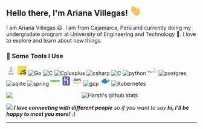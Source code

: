 <h2> Hello there, I'm Ariana Villegas! <img src="https://raw.githubusercontent.com/ABSphreak/ABSphreak/master/gifs/Hi.gif" width="30px"></h2>

I am Ariana Villegas 😃. I am from Cajamarca, Perú and currently doing my undergradate program at University of Engineering and Technology 🏫. I love to explore and learn about new things.

<h3>🚀 Some Tools I Use</h3>
<p align="left">
<img src="https://raw.githubusercontent.com/devicons/devicon/master/icons/java/java-original-wordmark.svg" alt="java" width="25" height="25" />
<img src="https://raw.githubusercontent.com/devicons/devicon/master/icons/javascript/javascript-original.svg" alt="javascript" width="25" height="25" />
<img src="https://cdn.jsdelivr.net/gh/devicons/devicon/icons/go/go-original.svg" alt="Go" width="25" height="25" />
<img src="https://cdn.jsdelivr.net/gh/devicons/devicon/icons/c/c-original.svg" alt="C" width="25" height="25" />
<img src="https://cdn.jsdelivr.net/gh/devicons/devicon/icons/cplusplus/cplusplus-original.svg" alt="Cplusplus" width="25" height="25" />
<img src="https://cdn.jsdelivr.net/gh/devicons/devicon/icons/csharp/csharp-original.svg" alt="csharp" width="25" height="25" />
<img src="https://cdn.jsdelivr.net/gh/devicons/devicon/icons/r/r-original.svg" alt="C" width="25" height="25" />
<img src="https://www.vectorlogo.zone/logos/python/python-icon.svg" alt="python" width="25" height="25" />
<img src="https://raw.githubusercontent.com/devicons/devicon/master/icons/mysql/mysql-original-wordmark.svg" alt="mysql" width="25" height="25" />
<img src="https://www.vectorlogo.zone/logos/postgresql/postgresql-icon.svg" alt="postgres" width="25" height="25" />
<img src="https://www.vectorlogo.zone/logos/sqlite/sqlite-icon.svg" alt="sqlite" width="25" height="25" />
<img src="https://www.vectorlogo.zone/logos/springio/springio-icon.svg" alt="spring" width="25" height="25" />
<img src="https://raw.githubusercontent.com/devicons/devicon/master/icons/nginx/nginx-original.svg" alt="nginx" width="25" height="25" />
<img src="https://raw.githubusercontent.com/devicons/devicon/master/icons/heroku/heroku-plain.svg" alt="heroku" width="25" height="25" />
<img src="https://raw.githubusercontent.com/github/explore/80688e429a7d4ef2fca1e82350fe8e3517d3494d/topics/aws/aws.png" alt="aws" width="25" height="25" />
<img src="https://www.vectorlogo.zone/logos/google_cloud/google_cloud-icon.svg" alt="gcp" width="25" height="25" />
<img src="https://raw.githubusercontent.com/devicons/devicon/master/icons/docker/docker-original.svg" alt="Docker" width="25" height="25" />
<img src="https://www.vectorlogo.zone/logos/kubernetes/kubernetes-icon.svg" alt="Kubernetes" width="25" height="25" />
</p>

<img align='left' src='https://user-images.githubusercontent.com/5713670/87202985-820dcb80-c2b6-11ea-9f56-7ec461c497c3.gif' width='200"'>

![Harsh's github stats](https://github-readme-stats.vercel.app/api?username=harshkumarkhatri&hide=["issues"]&show_icons=true)

<img src="https://media.giphy.com/media/LnQjpWaON8nhr21vNW/giphy.gif" width="60"> <em><b>I love connecting with different people</b> so if you want to say <b>hi, I'll be happy to meet you more!</b> :)</em>

---
